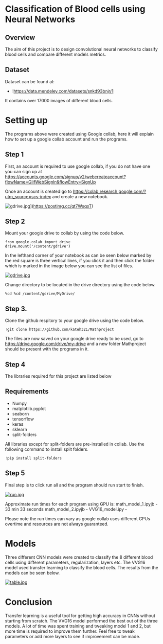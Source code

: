 # Classification of Blood cells using Neural Networks

## Overview
The aim of this project is to design convolutional neural networks to classify blood cells and compare different models metrics. 

## Dataset
Dataset can be found at:
* !https://data.mendeley.com/datasets/snkd93bnjr/1

It contains over 17000 images of different blood cells.


# Setting up 

The programs above were created using Google collab, here it will explain how to set up a google collab account and run the programs. 

## Step 1
First, an account is required to use google collab, if you do not have one you can sign up at https://accounts.google.com/signup/v2/webcreateaccount?flowName=GlifWebSignIn&flowEntry=SignUp

Once an account is created go to https://colab.research.google.com/?utm_source=scs-index and create a new notebook.

![gdrive.jpg](https://i.postimg.cc/tgdyHV1Y/gdrive.jpg)](https://postimg.cc/qt7WsqxT)



## Step 2

Mount your google drive to collab by using the code below.

```
from google.colab import drive
drive.mount('/content/gdrive')
```

In the lefthand corner of your notebook as can be seen below marked by the red square is three vertical lines, if you click it and then click the folder which is marked in the image below you can see the list of files.

[![gdrive.jpg](https://i.postimg.cc/c4cbZMTq/gdrive.jpg)](https://postimg.cc/zVVjFh9p)

Change directory to be located in the drive directory using the code below.

```
%cd %cd /content/gdrive/MyDrive/

```




## Step 3.

Clone the github respitory to your google drive using the code below.

```
!git clone https://github.com/kateh321/Mathproject

```


The files are now saved on your google drive ready to be used, go to https://drive.google.com/drive/my-drive and a new folder Mathproject should 
be present with the programs in it.


## Step 4

The libraries required for this project are listed below

## Requirements
* Numpy
* matplotlib.pyplot
* seaborn
* tensorflow
* keras
* sklearn
* split-folders

All libraries except for split-folders are pre-installed in collab. Use the following command to install split folders.

```
!pip install split-folders
```

## Step 5

Final step is to click run all and the program should run start to finish.

[![run.jpg](https://i.postimg.cc/wMN1KQmn/run.jpg)](https://postimg.cc/H8pYX53t)

Approximate run times for each program using GPU is:
math_model_1.ipyjb -  33 min 33 seconds
math_model_2.ipyjb - 
VVG16_model.ipy -

Please note the run times can vary as google collab uses different GPUs overtime and resources are not always guaranteed.

# Models

Three different CNN models were created to classify the 8 different blood cells using different parameters, regularization, layers etc. The VVG16 model used transfer learning to classify the blood cells. The results from the models can be seen below.

[![table.jpg](https://i.postimg.cc/4yXp10MB/table.jpg)](https://postimg.cc/r0YdVfqr)

# Conclusion

Transfer learning is a useful tool for getting high accuracy in CNNs without starting from
scratch. The VVG16 model performed the best out of the three models. A lot of time was
spent training and tweaking model 1 and 2, but more time is required to improve them further. Feel free to tweak parameters or add more layers to see if improvement can be made.



